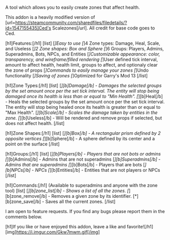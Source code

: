 A tool which allows you to easily create zones that affect health.

This addon is a heavily modified version of [url=https://steamcommunity.com/sharedfiles/filedetails/?id=1547155435]Ced's Scalezones[/url]. All credit for base code goes to Ced.

[h1]Features:[/h1]
[list]
[*]Easy to use
[*]4 Zone types: Damage, Heal, Scale, and Useless
[*]2 Zone shapes: Box and Sphere
[*]6 Groups: Players, Admins, Superadmins, Bots, NPCs, and Entities
[*]Customizable appearance: color, transparency, and wireframe/filled rendering
[*]User defined tick interval, amount to affect health, health limit, groups to affect, and optionaly clear the zone of props
[*]Commands to easily manage your zones
[*]Undo functionality
[*]Saving of zones
[*]Optimized for Garry's Mod 13
[/list]

[h1]Zone Types:[/h1]
[list]
[*][b]Damage[/b] - Damages the selected groups by the set amount once per the set tick interval. The entity will stop being damaged once its health is less than or equal to "Min Health".
[*][b]Heal[/b] - Heals the selected groups by the set amount once per the set tick interval. The entity will stop being healed once its health is greater than or equal to "Max Health".
[*][b]Scale[/b] - Scales the damage taken by entities in the zone.
[*][b]Useless[/b] - Will be rendered and remove props if selected, but does not affect health.
[/list]

[h1]Zone Shapes:[/h1]
[list]
[*][b]Box[/b] - A rectangular prism defined by 2 opposite vertices
[*][b]Sphere[/b] - A sphere defined by its center and a point on the surface
[/list]

[h1]Groups:[/h1]
[list]
[*][b]Players[/b] - Players that are not bots or admins
[*][b]Admins[/b] - Admins that are not superadmins
[*][b]Superadmins[/b] - Admins that are superadmins
[*][b]Bots[/b] - Players that are bots
[*][b]NPCs[/b] - NPCs
[*][b]Entities[/b] - Entities that are not players or NPCs
[/list]

[h1]Commands:[/h1] (Available to superadmins and anyone with the zone tool)
[list]
[*][b]zone_list[/b] - Shows a list of all the zones.
[*][b]zone_remove[/b] - Removes a given zone by its identifier.
[*][b]zone_save[/b] - Saves all the current zones.
[/list]

I am open to feature requests. If you find any bugs please report them in the comments below.

[h1]If you like or have enjoyed this addon, leave a like and favorite![/h1]
[img]https://i.imgur.com/Gkw7mwm.gif[/img]